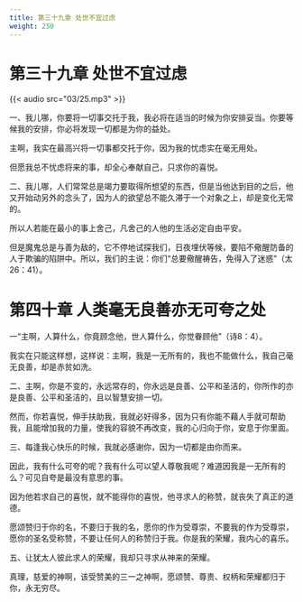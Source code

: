 ```yaml
---
title: 第三十九章 处世不宜过虑
weight: 250
---
```

# 第三十九章 处世不宜过虑

{{< audio src="03/25.mp3" >}}

一、我儿哪，你要将一切事交托于我，我必将在适当的时候为你安排妥当。你要等候我的安排，你必将发现一切都是为你的益处。

主啊，我实在最高兴将一切事都交托于你，因为我的忧虑实在毫无用处。

但愿我总不忧虑将来的事，却全心奉献自己，只求你的喜悦。

二、我儿哪，人们常常总是竭力要取得所想望的东西，但是当他达到目的之后，他又开始动另外的念头了，因为人的欲望总不能久滞于一个对象之上，却是变化无常的。

所以人若能在最小的事上舍己，凡舍己的人他的生活必定自由平安。

但是魔鬼总是与善为敌的，它不停地试探我们，日夜埋伏等候，要陷不儆醒防备的人于欺骗的陷阱中。所以，我们的主说：你们“总要儆醒祷告，免得入了迷惑”（太26：41）。

# 第四十章 人类毫无良善亦无可夸之处

一“主啊，人算什么，你竟顾念他，世人算什么，你觉眷顾他”（诗8：4）。

我实在只能这样想，这样说：主啊，我是一无所有的，我也不能做什么，我自己毫无良善，却是赤贫如洗。

二、主啊，你是不变的，永远常存的，你永远是良善、公平和圣洁的，你所作的亦是良善、公平和圣洁的，且以智慧安排一切。

然而，你若喜悦，伸手扶助我，我就必好得多，因为只有你能不藉人手就可帮助我，且能增加我的力量，使我的容貌不再改变，我的心归向于你，安息于你里面。

三、每逢我心快乐的时候，我就必感谢你，因为一切都是由你而来。

因此，我有什么可夸的呢？我有什么可以望人尊敬我呢？难道因我是一无所有的么？可见自夸是最没有意思的事。

因为他若求自己的喜悦，就不能得你的喜悦，他寻求人的称赞，就丧失了真正的道德。

愿颂赞归于你的名，不要归于我的名，愿你的作为受尊崇，不要我的作为受尊崇，愿你的圣名受称赞，不要让任何人的称赞归于我。你是我的荣耀，我内心的喜乐。

五、让犹太人彼此求人的荣耀，我却只寻求从神来的荣耀。

真理，慈爱的神啊，该受赞美的三一之神啊，愿颂赞、尊贵、权柄和荣耀都归于你，永无穷尽。
